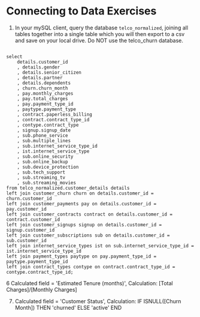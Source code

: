 # Connecting to Data Exercises

1. In your mySQL client, query the database `telco_normalized`, joining all tables together into a single table which you will then export to a csv and save on your local drive. Do NOT use the telco_churn database. 


```mysql

select 
    details.customer_id
    , details.gender
    , details.senior_citizen
    , details.partner
    , details.dependents
    , churn.churn_month
    , pay.monthly_charges
    , pay.total_charges
    , pay.payment_type_id
    , paytype.payment_type
    , contract.paperless_billing
    , contract.contract_type_id
    , contype.contract_type
    , signup.signup_date
    , sub.phone_service
    , sub.multiple_lines
    , sub.internet_service_type_id
    , ist.internet_service_type
    , sub.online_security
    , sub.online_backup
    , sub.device_protection
    , sub.tech_support
    , sub.streaming_tv
    , sub.streaming_movies
from telco_normalized.customer_details details
left join customer_churn churn on details.customer_id = churn.customer_id
left join customer_payments pay on details.customer_id = pay.customer_id
left join customer_contracts contract on details.customer_id = contract.customer_id
left join customer_signups signup on details.customer_id = signup.customer_id
left join customer_subscriptions sub on details.customer_id = sub.customer_id
left join internet_service_types ist on sub.internet_service_type_id = ist.internet_service_type_id
left join payment_types paytype on pay.payment_type_id = paytype.payment_type_id
left join contract_types contype on contract.contract_type_id = contype.contract_type_id;
```


6 Calculated field = 'Estimated Tenure (months)', Calculation:  [Total Charges]/[Monthly Charges]

7. Calculated field = 'Customer Status', Calculation: IF  ISNULL([Churn Month]) THEN 'churned' ELSE 'active' END
